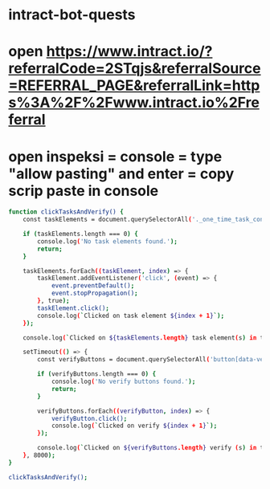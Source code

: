 # intract-bot-quests

# open https://www.intract.io/?referralCode=2STqjs&referralSource=REFERRAL_PAGE&referralLink=https%3A%2F%2Fwww.intract.io%2Freferral
# open inspeksi = console = type "allow pasting" and enter = copy scrip paste in console

```bash
function clickTasksAndVerify() {
    const taskElements = document.querySelectorAll('._one_time_task_container_baselink_1ejbz_1');

    if (taskElements.length === 0) {
        console.log('No task elements found.');
        return;
    }

    taskElements.forEach((taskElement, index) => {
        taskElement.addEventListener('click', (event) => {
            event.preventDefault();
            event.stopPropagation();
        }, true);
        taskElement.click();
        console.log(`Clicked on task element ${index + 1}`);
    });

    console.log(`Clicked on ${taskElements.length} task element(s) in total.`);

    setTimeout(() => {
        const verifyButtons = document.querySelectorAll('button[data-verify-button-status="idle"]._container_d8fl8_1');

        if (verifyButtons.length === 0) {
            console.log('No verify buttons found.');
            return;
        }

        verifyButtons.forEach((verifyButton, index) => {
            verifyButton.click();
            console.log(`Clicked on verify ${index + 1}`);
        });

        console.log(`Clicked on ${verifyButtons.length} verify (s) in total.`);
    }, 8000);
}

clickTasksAndVerify();

```
